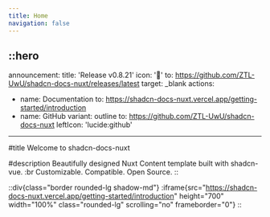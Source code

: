 ```yaml
---
title: Home
navigation: false
---
```


## ::hero

announcement:
title: 'Release v0.8.21'
icon: '🎉'
to: https://github.com/ZTL-UwU/shadcn-docs-nuxt/releases/latest
target: \_blank
actions:

- name: Documentation
  to: https://shadcn-docs-nuxt.vercel.app/getting-started/introduction
- name: GitHub
  variant: outline
  to: https://github.com/ZTL-UwU/shadcn-docs-nuxt
  leftIcon: 'lucide:github'

---

#title
Welcome to shadcn-docs-nuxt

#description
Beautifully designed Nuxt Content template built with shadcn-vue. :br Customizable. Compatible. Open Source.
::

::div{class="border rounded-lg shadow-md"}
:iframe{src="https://shadcn-docs-nuxt.vercel.app/getting-started/introduction" height="700" width="100%" class="rounded-lg" scrolling="no" frameborder="0"}
::
